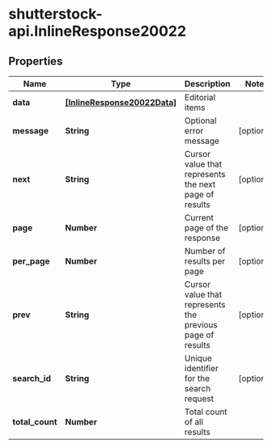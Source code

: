 # shutterstock-api.InlineResponse20022

## Properties
Name | Type | Description | Notes
------------ | ------------- | ------------- | -------------
**data** | [**[InlineResponse20022Data]**](InlineResponse20022Data.md) | Editorial items | 
**message** | **String** | Optional error message | [optional] 
**next** | **String** | Cursor value that represents the next page of results | [optional] 
**page** | **Number** | Current page of the response | [optional] 
**per_page** | **Number** | Number of results per page | [optional] 
**prev** | **String** | Cursor value that represents the previous page of results | [optional] 
**search_id** | **String** | Unique identifier for the search request | [optional] 
**total_count** | **Number** | Total count of all results | 


